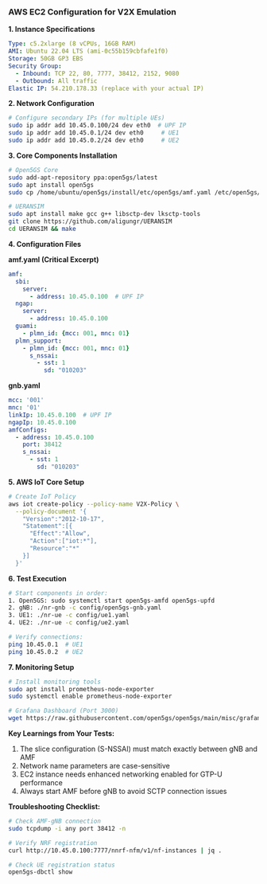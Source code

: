 ### AWS EC2 Configuration for V2X Emulation

**1. Instance Specifications**
```yaml
Type: c5.2xlarge (8 vCPUs, 16GB RAM)
AMI: Ubuntu 22.04 LTS (ami-0c55b159cbfafe1f0)
Storage: 50GB GP3 EBS
Security Group: 
  - Inbound: TCP 22, 80, 7777, 38412, 2152, 9080
  - Outbound: All traffic
Elastic IP: 54.210.178.33 (replace with your actual IP)
```

**2. Network Configuration**
```bash
# Configure secondary IPs (for multiple UEs)
sudo ip addr add 10.45.0.100/24 dev eth0  # UPF IP
sudo ip addr add 10.45.0.1/24 dev eth0     # UE1
sudo ip addr add 10.45.0.2/24 dev eth0     # UE2
```

**3. Core Components Installation**
```bash
# Open5GS Core
sudo add-apt-repository ppa:open5gs/latest
sudo apt install open5gs
sudo cp /home/ubuntu/open5gs/install/etc/open5gs/amf.yaml /etc/open5gs/

# UERANSIM
sudo apt install make gcc g++ libsctp-dev lksctp-tools
git clone https://github.com/aligungr/UERANSIM
cd UERANSIM && make
```

**4. Configuration Files**

**amf.yaml (Critical Excerpt)**
```yaml
amf:
  sbi:
    server:
      - address: 10.45.0.100  # UPF IP
  ngap:
    server:
      - address: 10.45.0.100
  guami:
    - plmn_id: {mcc: 001, mnc: 01}
  plmn_support:
    - plmn_id: {mcc: 001, mnc: 01}
      s_nssai:
        - sst: 1
          sd: "010203"
```

**gnb.yaml**
```yaml
mcc: '001'
mnc: '01'
linkIp: 10.45.0.100  # UPF IP
ngapIp: 10.45.0.100
amfConfigs:
  - address: 10.45.0.100
    port: 38412
    s_nssai:
      - sst: 1
        sd: "010203"
```

**5. AWS IoT Core Setup**
```bash
# Create IoT Policy
aws iot create-policy --policy-name V2X-Policy \
  --policy-document '{
    "Version":"2012-10-17",
    "Statement":[{
      "Effect":"Allow",
      "Action":["iot:*"],
      "Resource":"*"
    }]
  }'
```

**6. Test Execution**
```bash
# Start components in order:
1. Open5GS: sudo systemctl start open5gs-amfd open5gs-upfd
2. gNB: ./nr-gnb -c config/open5gs-gnb.yaml
3. UE1: ./nr-ue -c config/ue1.yaml
4. UE2: ./nr-ue -c config/ue2.yaml

# Verify connections:
ping 10.45.0.1  # UE1
ping 10.45.0.2  # UE2
```

**7. Monitoring Setup**
```bash
# Install monitoring tools
sudo apt install prometheus-node-exporter
sudo systemctl enable prometheus-node-exporter

# Grafana Dashboard (Port 3000)
wget https://raw.githubusercontent.com/open5gs/open5gs/main/misc/grafana/5gc.json
```

**Key Learnings from Your Tests:**
1. The slice configuration (S-NSSAI) must match exactly between gNB and AMF
2. Network name parameters are case-sensitive
3. EC2 instance needs enhanced networking enabled for GTP-U performance
4. Always start AMF before gNB to avoid SCTP connection issues

**Troubleshooting Checklist:**
```bash
# Check AMF-gNB connection
sudo tcpdump -i any port 38412 -n

# Verify NRF registration
curl http://10.45.0.100:7777/nnrf-nfm/v1/nf-instances | jq .

# Check UE registration status
open5gs-dbctl show

